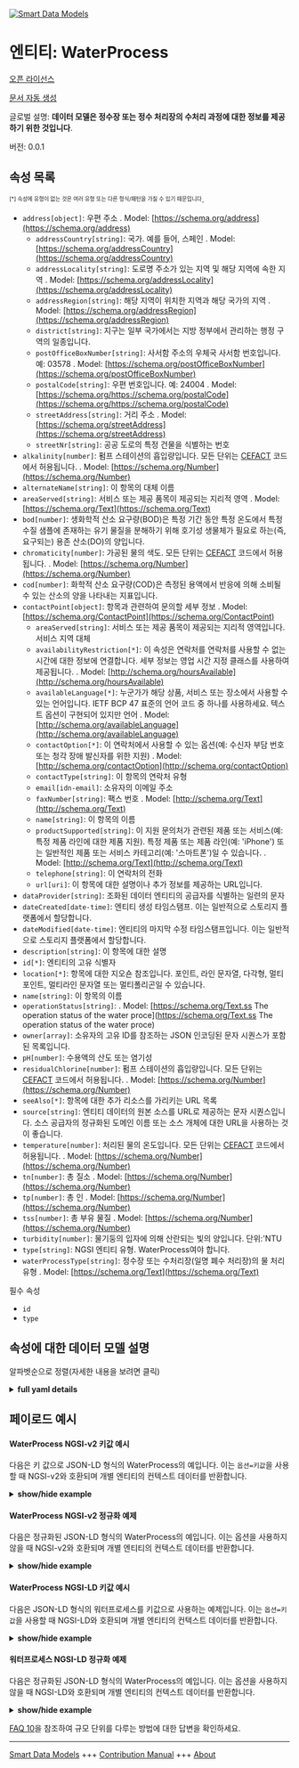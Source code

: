 <!-- 10-Header -->  
[![Smart Data Models](https://smartdatamodels.org/wp-content/uploads/2022/01/SmartDataModels_logo.png "Logo")](https://smartdatamodels.org)  
엔티티: WaterProcess  
=================<!-- /10-Header -->  
<!-- 15-License -->  
[오픈 라이선스](https://github.com/smart-data-models//dataModel.WasteWater/blob/master/WaterProcess/LICENSE.md)  
[문서 자동 생성](https://docs.google.com/presentation/d/e/2PACX-1vTs-Ng5dIAwkg91oTTUdt8ua7woBXhPnwavZ0FxgR8BsAI_Ek3C5q97Nd94HS8KhP-r_quD4H0fgyt3/pub?start=false&loop=false&delayms=3000#slide=id.gb715ace035_0_60)  
<!-- /15-License -->  
<!-- 20-Description -->  
글로벌 설명: **데이터 모델은 정수장 또는 정수 처리장의 수처리 과정에 대한 정보를 제공하기 위한 것입니다**.  
버전: 0.0.1  
<!-- /20-Description -->  
<!-- 30-PropertiesList -->  

## 속성 목록  

<sup><sub>[*] 속성에 유형이 없는 것은 여러 유형 또는 다른 형식/패턴을 가질 수 있기 때문입니다</sub></sup>.  
- `address[object]`: 우편 주소  . Model: [https://schema.org/address](https://schema.org/address)	- `addressCountry[string]`: 국가. 예를 들어, 스페인  . Model: [https://schema.org/addressCountry](https://schema.org/addressCountry)  
	- `addressLocality[string]`: 도로명 주소가 있는 지역 및 해당 지역에 속한 지역  . Model: [https://schema.org/addressLocality](https://schema.org/addressLocality)  
	- `addressRegion[string]`: 해당 지역이 위치한 지역과 해당 국가의 지역  . Model: [https://schema.org/addressRegion](https://schema.org/addressRegion)  
	- `district[string]`: 지구는 일부 국가에서는 지방 정부에서 관리하는 행정 구역의 일종입니다.    
	- `postOfficeBoxNumber[string]`: 사서함 주소의 우체국 사서함 번호입니다. 예: 03578  . Model: [https://schema.org/postOfficeBoxNumber](https://schema.org/postOfficeBoxNumber)  
	- `postalCode[string]`: 우편 번호입니다. 예: 24004  . Model: [https://schema.org/https://schema.org/postalCode](https://schema.org/https://schema.org/postalCode)  
	- `streetAddress[string]`: 거리 주소  . Model: [https://schema.org/streetAddress](https://schema.org/streetAddress)  
	- `streetNr[string]`: 공공 도로의 특정 건물을 식별하는 번호    
- `alkalinity[number]`: 펌프 스테이션의 흡입량입니다. 모든 단위는 [CEFACT](https://www.unece.org/cefact.html) 코드에서 허용됩니다.  . Model: [https://schema.org/Number](https://schema.org/Number)- `alternateName[string]`: 이 항목의 대체 이름  - `areaServed[string]`: 서비스 또는 제공 품목이 제공되는 지리적 영역  . Model: [https://schema.org/Text](https://schema.org/Text)- `bod[number]`: 생화학적 산소 요구량(BOD)은 특정 기간 동안 특정 온도에서 특정 수질 샘플에 존재하는 유기 물질을 분해하기 위해 호기성 생물체가 필요로 하는(즉, 요구되는) 용존 산소(DO)의 양입니다.  - `chromaticity[number]`: 가공된 물의 색도. 모든 단위는 [CEFACT](https://www.unece.org/cefact.html) 코드에서 허용됩니다.  . Model: [https://schema.org/Number](https://schema.org/Number)- `cod[number]`: 화학적 산소 요구량(COD)은 측정된 용액에서 반응에 의해 소비될 수 있는 산소의 양을 나타내는 지표입니다.  - `contactPoint[object]`: 항목과 관련하여 문의할 세부 정보  . Model: [https://schema.org/ContactPoint](https://schema.org/ContactPoint)	- `areaServed[string]`: 서비스 또는 제공 품목이 제공되는 지리적 영역입니다. 서비스 지역 대체    
	- `availabilityRestriction[*]`: 이 속성은 연락처를 연락처를 사용할 수 없는 시간에 대한 정보에 연결합니다. 세부 정보는 영업 시간 지정 클래스를 사용하여 제공됩니다.  . Model: [http://schema.org/hoursAvailable](http://schema.org/hoursAvailable)  
	- `availableLanguage[*]`: 누군가가 해당 상품, 서비스 또는 장소에서 사용할 수 있는 언어입니다. IETF BCP 47 표준의 언어 코드 중 하나를 사용하세요. 텍스트 옵션이 구현되어 있지만 언어  . Model: [http://schema.org/availableLanguage](http://schema.org/availableLanguage)  
	- `contactOption[*]`: 이 연락처에서 사용할 수 있는 옵션(예: 수신자 부담 번호 또는 청각 장애 발신자를 위한 지원)  . Model: [http://schema.org/contactOption](http://schema.org/contactOption)  
	- `contactType[string]`: 이 항목의 연락처 유형    
	- `email[idn-email]`: 소유자의 이메일 주소    
	- `faxNumber[string]`: 팩스 번호  . Model: [http://schema.org/Text](http://schema.org/Text)  
	- `name[string]`: 이 항목의 이름    
	- `productSupported[string]`: 이 지원 문의처가 관련된 제품 또는 서비스(예: 특정 제품 라인에 대한 제품 지원). 특정 제품 또는 제품 라인(예: 'iPhone') 또는 일반적인 제품 또는 서비스 카테고리(예: '스마트폰')일 수 있습니다.  . Model: [http://schema.org/Text](http://schema.org/Text)  
	- `telephone[string]`: 이 연락처의 전화    
	- `url[uri]`: 이 항목에 대한 설명이나 추가 정보를 제공하는 URL입니다.    
- `dataProvider[string]`: 조화된 데이터 엔티티의 공급자를 식별하는 일련의 문자  - `dateCreated[date-time]`: 엔티티 생성 타임스탬프. 이는 일반적으로 스토리지 플랫폼에서 할당합니다.  - `dateModified[date-time]`: 엔티티의 마지막 수정 타임스탬프입니다. 이는 일반적으로 스토리지 플랫폼에서 할당합니다.  - `description[string]`: 이 항목에 대한 설명  - `id[*]`: 엔티티의 고유 식별자  - `location[*]`: 항목에 대한 지오숀 참조입니다. 포인트, 라인 문자열, 다각형, 멀티포인트, 멀티라인 문자열 또는 멀티폴리곤일 수 있습니다.  - `name[string]`: 이 항목의 이름  - `operationStatus[string]`:   . Model: [https://schema.org/Text.ss The operation status of the water proce](https://schema.org/Text.ss The operation status of the water proce)- `owner[array]`: 소유자의 고유 ID를 참조하는 JSON 인코딩된 문자 시퀀스가 포함된 목록입니다.  - `pH[number]`: 수용액의 산도 또는 염기성  - `residualChlorine[number]`: 펌프 스테이션의 흡입량입니다. 모든 단위는 [CEFACT](https://www.unece.org/cefact.html) 코드에서 허용됩니다.  . Model: [https://schema.org/Number](https://schema.org/Number)- `seeAlso[*]`: 항목에 대한 추가 리소스를 가리키는 URL 목록  - `source[string]`: 엔티티 데이터의 원본 소스를 URL로 제공하는 문자 시퀀스입니다. 소스 공급자의 정규화된 도메인 이름 또는 소스 개체에 대한 URL을 사용하는 것이 좋습니다.  - `temperature[number]`: 처리된 물의 온도입니다. 모든 단위는 [CEFACT](https://www.unece.org/cefact.html) 코드에서 허용됩니다.  . Model: [https://schema.org/Number](https://schema.org/Number)- `tn[number]`: 총 질소  . Model: [https://schema.org/Number](https://schema.org/Number)- `tp[number]`: 총 인  . Model: [https://schema.org/Number](https://schema.org/Number)- `tss[number]`: 총 부유 물질  . Model: [https://schema.org/Number](https://schema.org/Number)- `turbidity[number]`: 물기둥의 입자에 의해 산란되는 빛의 양입니다. 단위:'NTU  - `type[string]`: NGSI 엔티티 유형. WaterProcess여야 합니다.  - `waterProcessType[string]`: 정수장 또는 수처리장(일명 폐수 처리장)의 물 처리 유형  . Model: [https://schema.org/Text](https://schema.org/Text)<!-- /30-PropertiesList -->  
<!-- 35-RequiredProperties -->  
필수 속성  
- `id`  - `type`  <!-- /35-RequiredProperties -->  
<!-- 40-RequiredProperties -->  
<!-- /40-RequiredProperties -->  
<!-- 50-DataModelHeader -->  
## 속성에 대한 데이터 모델 설명  
알파벳순으로 정렬(자세한 내용을 보려면 클릭)  
<!-- /50-DataModelHeader -->  
<!-- 60-ModelYaml -->  
<details><summary><strong>full yaml details</strong></summary>    
```yaml  
WaterProcess:    
  description: The data model is intended to provide information about water process at water purification plant or water treatment plant    
  properties:    
    address:    
      description: The mailing address    
      properties:    
        addressCountry:    
          description: 'The country. For example, Spain'    
          type: string    
          x-ngsi:    
            model: https://schema.org/addressCountry    
            type: Property    
        addressLocality:    
          description: 'The locality in which the street address is, and which is in the region'    
          type: string    
          x-ngsi:    
            model: https://schema.org/addressLocality    
            type: Property    
        addressRegion:    
          description: 'The region in which the locality is, and which is in the country'    
          type: string    
          x-ngsi:    
            model: https://schema.org/addressRegion    
            type: Property    
        district:    
          description: 'A district is a type of administrative division that, in some countries, is managed by the local government'    
          type: string    
          x-ngsi:    
            type: Property    
        postOfficeBoxNumber:    
          description: 'The post office box number for PO box addresses. For example, 03578'    
          type: string    
          x-ngsi:    
            model: https://schema.org/postOfficeBoxNumber    
            type: Property    
        postalCode:    
          description: 'The postal code. For example, 24004'    
          type: string    
          x-ngsi:    
            model: https://schema.org/https://schema.org/postalCode    
            type: Property    
        streetAddress:    
          description: The street address    
          type: string    
          x-ngsi:    
            model: https://schema.org/streetAddress    
            type: Property    
        streetNr:    
          description: Number identifying a specific property on a public street    
          type: string    
          x-ngsi:    
            type: Property    
      type: object    
      x-ngsi:    
        model: https://schema.org/address    
        type: Property    
    alkalinity:    
      description: 'The intake volume of the pump station. All units are accepted in [CEFACT](https://www.unece.org/cefact.html) code'    
      type: number    
      x-ngsi:    
        model: https://schema.org/Number    
        type: Property    
        units: cubic metre per second    
    alternateName:    
      description: An alternative name for this item    
      type: string    
      x-ngsi:    
        type: Property    
    areaServed:    
      description: The geographic area where a service or offered item is provided    
      type: string    
      x-ngsi:    
        model: https://schema.org/Text    
        type: Property    
    bod:    
      description: Biochemical oxygen demand (BOD) is the amount of dissolved oxygen (DO) needed (i.e. demanded) by aerobic biological organisms to break down organic material present in a given water sample at certain temperature over a specific time period    
      minimum: 0    
      type: number    
      x-ngsi:    
        type: Property    
        units: mg/l    
    chromaticity:    
      description: 'The chromaticity of the processed water. All units are accepted in [CEFACT](https://www.unece.org/cefact.html) code'    
      type: number    
      x-ngsi:    
        model: https://schema.org/Number    
        type: Property    
        units: none    
    cod:    
      description: Chemical oxygen demand (COD) is an indicative measure of the amount of oxygen that can be consumed by reactions in a measured solution    
      minimum: 0    
      type: number    
      x-ngsi:    
        type: Property    
        units: mg/l    
    contactPoint:    
      description: The details to contact with the item    
      properties:    
        areaServed:    
          description: The geographic area where a service or offered item is provided. Supersedes serviceArea    
          type: string    
          x-ngsi:    
            type: Property    
        availabilityRestriction:    
          anyOf:    
            - description: Array of identifiers format of any NGSI entity    
              items:    
                maxLength: 256    
                minLength: 1    
                pattern: ^[\w\-\.\{\}\$\+\*\[\]`|~^@!,:\\]+$    
                type: string    
              type: array    
              x-ngsi:    
                type: Property    
            - description: Array of identifiers format of any NGSI entity    
              items:    
                format: uri    
                type: string    
              type: array    
              x-ngsi:    
                type: Property    
          description: This property links a contact point to information about when the contact point is not available. The details are provided using the Opening Hours Specification class    
          x-ngsi:    
            model: http://schema.org/hoursAvailable    
            type: Relationship    
        availableLanguage:    
          anyOf:    
            - anyOf:    
                - type: string    
                - items:    
                    type: string    
                  type: array    
          description: 'A language someone may use with or at the item, service or place. Please use one of the language codes from the IETF BCP 47 standard. It is implemented the Text option but it could be also Language'    
          x-ngsi:    
            model: http://schema.org/availableLanguage    
            type: Property    
        contactOption:    
          anyOf:    
            - type: string    
            - items:    
                type: string    
              type: array    
          description: An option available on this contact point (e.g. a toll-free number or support for hearing-impaired callers)    
          x-ngsi:    
            model: http://schema.org/contactOption    
            type: Property    
        contactType:    
          description: Contact type of this item    
          type: string    
          x-ngsi:    
            type: Property    
        email:    
          description: Email address of owner    
          format: idn-email    
          type: string    
          x-ngsi:    
            type: Property    
        faxNumber:    
          description: The fax number    
          type: string    
          x-ngsi:    
            model: http://schema.org/Text    
            type: Property    
        name:    
          description: The name of this item    
          type: string    
          x-ngsi:    
            type: Property    
        productSupported:    
          description: The product or service this support contact point is related to (such as product support for a particular product line). This can be a specific product or product line (e.g. 'iPhone') or a general category of products or services (e.g. 'smartphones')    
          type: string    
          x-ngsi:    
            model: http://schema.org/Text    
            type: Property    
        telephone:    
          description: Telephone of this contact    
          type: string    
          x-ngsi:    
            type: Property    
        url:    
          description: URL which provides a description or further information about this item    
          format: uri    
          type: string    
          x-ngsi:    
            type: Property    
      type: object    
      x-ngsi:    
        model: https://schema.org/ContactPoint    
        type: Property    
    dataProvider:    
      description: A sequence of characters identifying the provider of the harmonised data entity    
      type: string    
      x-ngsi:    
        type: Property    
    dateCreated:    
      description: Entity creation timestamp. This will usually be allocated by the storage platform    
      format: date-time    
      type: string    
      x-ngsi:    
        type: Property    
    dateModified:    
      description: Timestamp of the last modification of the entity. This will usually be allocated by the storage platform    
      format: date-time    
      type: string    
      x-ngsi:    
        type: Property    
    description:    
      description: A description of this item    
      type: string    
      x-ngsi:    
        type: Property    
    id:    
      anyOf:    
        - description: Identifier format of any NGSI entity    
          maxLength: 256    
          minLength: 1    
          pattern: ^[\w\-\.\{\}\$\+\*\[\]`|~^@!,:\\]+$    
          type: string    
          x-ngsi:    
            type: Property    
        - description: Identifier format of any NGSI entity    
          format: uri    
          type: string    
          x-ngsi:    
            type: Property    
      description: Unique identifier of the entity    
      x-ngsi:    
        type: Property    
    location:    
      description: 'Geojson reference to the item. It can be Point, LineString, Polygon, MultiPoint, MultiLineString or MultiPolygon'    
      oneOf:    
        - description: Geojson reference to the item. Point    
          properties:    
            bbox:    
              items:    
                type: number    
              minItems: 4    
              type: array    
            coordinates:    
              items:    
                type: number    
              minItems: 2    
              type: array    
            type:    
              enum:    
                - Point    
              type: string    
          required:    
            - type    
            - coordinates    
          title: GeoJSON Point    
          type: object    
          x-ngsi:    
            type: GeoProperty    
        - description: Geojson reference to the item. LineString    
          properties:    
            bbox:    
              items:    
                type: number    
              minItems: 4    
              type: array    
            coordinates:    
              items:    
                items:    
                  type: number    
                minItems: 2    
                type: array    
              minItems: 2    
              type: array    
            type:    
              enum:    
                - LineString    
              type: string    
          required:    
            - type    
            - coordinates    
          title: GeoJSON LineString    
          type: object    
          x-ngsi:    
            type: GeoProperty    
        - description: Geojson reference to the item. Polygon    
          properties:    
            bbox:    
              items:    
                type: number    
              minItems: 4    
              type: array    
            coordinates:    
              items:    
                items:    
                  items:    
                    type: number    
                  minItems: 2    
                  type: array    
                minItems: 4    
                type: array    
              type: array    
            type:    
              enum:    
                - Polygon    
              type: string    
          required:    
            - type    
            - coordinates    
          title: GeoJSON Polygon    
          type: object    
          x-ngsi:    
            type: GeoProperty    
        - description: Geojson reference to the item. MultiPoint    
          properties:    
            bbox:    
              items:    
                type: number    
              minItems: 4    
              type: array    
            coordinates:    
              items:    
                items:    
                  type: number    
                minItems: 2    
                type: array    
              type: array    
            type:    
              enum:    
                - MultiPoint    
              type: string    
          required:    
            - type    
            - coordinates    
          title: GeoJSON MultiPoint    
          type: object    
          x-ngsi:    
            type: GeoProperty    
        - description: Geojson reference to the item. MultiLineString    
          properties:    
            bbox:    
              items:    
                type: number    
              minItems: 4    
              type: array    
            coordinates:    
              items:    
                items:    
                  items:    
                    type: number    
                  minItems: 2    
                  type: array    
                minItems: 2    
                type: array    
              type: array    
            type:    
              enum:    
                - MultiLineString    
              type: string    
          required:    
            - type    
            - coordinates    
          title: GeoJSON MultiLineString    
          type: object    
          x-ngsi:    
            type: GeoProperty    
        - description: Geojson reference to the item. MultiLineString    
          properties:    
            bbox:    
              items:    
                type: number    
              minItems: 4    
              type: array    
            coordinates:    
              items:    
                items:    
                  items:    
                    items:    
                      type: number    
                    minItems: 2    
                    type: array    
                  minItems: 4    
                  type: array    
                type: array    
              type: array    
            type:    
              enum:    
                - MultiPolygon    
              type: string    
          required:    
            - type    
            - coordinates    
          title: GeoJSON MultiPolygon    
          type: object    
          x-ngsi:    
            type: GeoProperty    
      x-ngsi:    
        type: GeoProperty    
    name:    
      description: The name of this item    
      type: string    
      x-ngsi:    
        type: Property    
    operationStatus:    
      description: ""    
      enum:    
        - normal    
        - watch    
        - warning    
      type: string    
      x-ngsi:    
        model: 'https://schema.org/Text.ss The operation status of the water proce'    
        type: Property    
    owner:    
      description: A List containing a JSON encoded sequence of characters referencing the unique Ids of the owner(s)    
      items:    
        anyOf:    
          - description: Identifier format of any NGSI entity    
            maxLength: 256    
            minLength: 1    
            pattern: ^[\w\-\.\{\}\$\+\*\[\]`|~^@!,:\\]+$    
            type: string    
            x-ngsi:    
              type: Property    
          - description: Identifier format of any NGSI entity    
            format: uri    
            type: string    
            x-ngsi:    
              type: Property    
        description: Unique identifier of the entity    
        x-ngsi:    
          type: Property    
      type: array    
      x-ngsi:    
        type: Property    
    pH:    
      description: Acidity or basicity of an aqueous solution    
      maximum: 14    
      minimum: 0    
      type: number    
      x-ngsi:    
        type: Property    
    residualChlorine:    
      description: 'The intake volume of the pump station. All units are accepted in [CEFACT](https://www.unece.org/cefact.html) code'    
      type: number    
      x-ngsi:    
        model: https://schema.org/Number    
        type: Property    
        units: cubic metre per second    
    seeAlso:    
      description: list of uri pointing to additional resources about the item    
      oneOf:    
        - items:    
            format: uri    
            type: string    
          minItems: 1    
          type: array    
        - format: uri    
          type: string    
      x-ngsi:    
        type: Property    
    source:    
      description: 'A sequence of characters giving the original source of the entity data as a URL. Recommended to be the fully qualified domain name of the source provider, or the URL to the source object'    
      type: string    
      x-ngsi:    
        type: Property    
    temperature:    
      description: 'The temperature of the processed water. All units are accepted in [CEFACT](https://www.unece.org/cefact.html) code'    
      type: number    
      x-ngsi:    
        model: https://schema.org/Number    
        type: Property    
        units: celsius    
    tn:    
      description: Total nitrogen    
      type: number    
      x-ngsi:    
        model: https://schema.org/Number    
        type: Property    
        units: mg/l    
    tp:    
      description: Total phosphorus    
      type: number    
      x-ngsi:    
        model: https://schema.org/Number    
        type: Property    
        units: mg/l    
    tss:    
      description: Total suspended solids    
      minimum: 0    
      type: number    
      x-ngsi:    
        model: https://schema.org/Number    
        type: Property    
        units: mg/l    
    turbidity:    
      description: 'Amount of light scattered by particles in the water column. Unit:''NTU'    
      minimum: 0    
      type: number    
      x-ngsi:    
        type: Property    
    type:    
      description: NGSI Entity type. It has to be WaterProcess    
      enum:    
        - WaterProcess    
      type: string    
      x-ngsi:    
        type: Property    
    waterProcessType:    
      description: The type of water process at water purification plant or water treatment plant (aka. waste water treatment plant)    
      enum:    
        - inflow    
        - sedimentation    
        - filtration    
        - disinfection    
        - waterTreatment    
        - primarySedimentation    
        - bioreactor    
        - effluent    
      type: string    
      x-ngsi:    
        model: https://schema.org/Text    
        type: Property    
  required:    
    - id    
    - type    
  type: object    
  x-derived-from: ""    
  x-disclaimer: 'Redistribution and use in source and binary forms, with or without modification, are permitted  provided that the license conditions are met. Copyleft (c) 2022 Contributors to Smart Data Models Program'    
  x-license-url: https://github.com/smart-data-models/dataModel.WasteWater/blob/master/WaterProcess/LICENSE.md    
  x-model-schema: https://smart-data-models.github.io/dataModel.WasteWater/schema.json    
  x-model-tags: ""    
  x-version: 0.0.1    
```  
</details>    
<!-- /60-ModelYaml -->  
<!-- 70-MiddleNotes -->  
<!-- /70-MiddleNotes -->  
<!-- 80-Examples -->  
## 페이로드 예시  
#### WaterProcess NGSI-v2 키값 예시  
다음은 키 값으로 JSON-LD 형식의 WaterProcess의 예입니다. 이는 `옵션=키값`을 사용할 때 NGSI-v2와 호환되며 개별 엔티티의 컨텍스트 데이터를 반환합니다.  
<details><summary><strong>show/hide example</strong></summary>    
```json  
{  
  "id": "urn:waterdna:haemil:WaterProcess_01",  
  "type": "WaterProcess",  
  "location": {  
    "type": "Point",  
    "coordinates": [  
      127.266663,  
      36.524677  
    ]  
  },  
  "name": "inflow process at water treatment plant 1",  
  "waterProcessType": "inflow",  
  "tn": 73.152,  
  "tp": 6.1,  
  "tss": 130.9  
}  
```  
</details>  
#### WaterProcess NGSI-v2 정규화 예제  
다음은 정규화된 JSON-LD 형식의 WaterProcess의 예입니다. 이는 옵션을 사용하지 않을 때 NGSI-v2와 호환되며 개별 엔티티의 컨텍스트 데이터를 반환합니다.  
<details><summary><strong>show/hide example</strong></summary>    
```json  
{  
  "id": "urn:waterdna:haemil:WaterProcess_01",  
  "type": "WaterProcess",  
  "location": {  
    "type": "geo:sjon",  
    "value": {  
      "type": "Point",  
      "coordinates": [  
        127.266663,  
        36.524677  
      ]  
    }  
  },  
  "name": {  
    "type": "Text",  
    "value": "inflow process at water treatment plant 1"  
  },  
  "waterProcessType": {  
    "type": "Text",  
    "value": "inflow"  
  },  
  "tn": {  
    "type": "Number",  
    "value": 73.152  
  },  
  "tp": {  
    "type": "Number",  
    "value": 6.1  
  },  
  "tss": {  
    "type": "Number",  
    "value": 130.9  
  }  
}  
```  
</details>  
#### WaterProcess NGSI-LD 키값 예시  
다음은 JSON-LD 형식의 워터프로세스를 키값으로 사용하는 예제입니다. 이는 `옵션=키값`을 사용할 때 NGSI-LD와 호환되며 개별 엔티티의 컨텍스트 데이터를 반환합니다.  
<details><summary><strong>show/hide example</strong></summary>    
```json  
{  
  "id": "urn:waterdna:haemil:WaterProcess_01",  
  "type": "WaterProcess",  
  "location": {  
    "type": "Point",  
    "coordinates": [  
      127.266663,  
      36.524677  
    ]  
  },  
  "name": "inflow process at water treatment plant 1",  
  "waterProcessType": "inflow",  
  "tn": 73.152,  
  "tp": 6.1,  
  "tss": 130.9,  
  "@context": [  
    "https://uri.etsi.org/ngsi-ld/v1/ngsi-ld-core-context.jsonld",  
    "http://uri.citydatahub.kr/ngsi-ld/water.jsonld"  
  ]  
}  
```  
</details>  
#### 워터프로세스 NGSI-LD 정규화 예제  
다음은 정규화된 JSON-LD 형식의 WaterProcess의 예입니다. 이는 옵션을 사용하지 않을 때 NGSI-LD와 호환되며 개별 엔티티의 컨텍스트 데이터를 반환합니다.  
<details><summary><strong>show/hide example</strong></summary>    
```json  
{  
  "id": "urn:waterdna:haemil:WaterProcess_01",  
  "type": "WaterProcess",  
  "location": {  
    "type": "GeoProperty",  
    "value": {  
      "type": "Point",  
      "coordinates": [  
        127.266663,  
        36.524677  
      ]  
    }  
  },  
  "name": {  
    "type": "Property",  
    "value": "inflow process at water treatment plant 1"  
  },  
  "waterProcessType": {  
    "type": "Property",  
    "value": "inflow"  
  },  
  "tn": {  
    "type": "Property",  
    "value": 73.152  
  },  
  "tp": {  
    "type": "Property",  
    "value": 6.1  
  },  
  "tss": {  
    "type": "Property",  
    "value": 130.9  
  },  
  "@context": [  
    "https://uri.etsi.org/ngsi-ld/v1/ngsi-ld-core-context.jsonld",  
    "http://uri.citydatahub.kr/ngsi-ld/water.jsonld"  
  ]  
}  
```  
</details><!-- /80-Examples -->  
<!-- 90-FooterNotes -->  
<!-- /90-FooterNotes -->  
<!-- 95-Units -->  
[FAQ 10](https://smartdatamodels.org/index.php/faqs/)을 참조하여 규모 단위를 다루는 방법에 대한 답변을 확인하세요.  
<!-- /95-Units -->  
<!-- 97-LastFooter -->  
---  
[Smart Data Models](https://smartdatamodels.org) +++ [Contribution Manual](https://bit.ly/contribution_manual) +++ [About](https://bit.ly/Introduction_SDM)<!-- /97-LastFooter -->  
